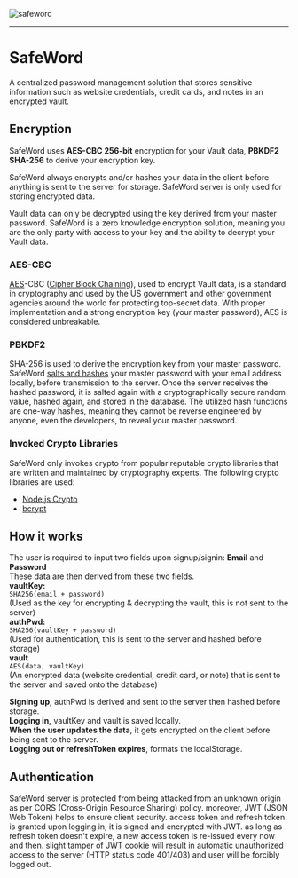 ![safeword](https://user-images.githubusercontent.com/28957075/171274341-c551c9d1-13d4-4e6c-8900-0c46b59902cd.png)

---

# SafeWord
A centralized password management solution that stores sensitive information such as website credentials, credit cards, and notes in an encrypted vault.

## Encryption
SafeWord uses **AES-CBC 256-bit** encryption for your Vault data, **PBKDF2 SHA-256** to derive your encryption key.

SafeWord always encrypts and/or hashes your data in the client before anything is sent to the server for storage. SafeWord server is only used for storing encrypted data.

Vault data can only be decrypted using the key derived from your master password. SafeWord is a zero knowledge encryption solution, meaning you are the only party with access to your key and the ability to decrypt your Vault data.

### AES-CBC
[AES](https://en.wikipedia.org/wiki/Advanced_Encryption_Standard)-CBC ([Cipher Block Chaining](https://en.wikipedia.org/wiki/Block_cipher_mode_of_operation#Cipher_block_chaining_(CBC))), used to encrypt Vault data, is a standard in cryptography and used by the US government and other government agencies around the world for protecting top-secret data. With proper implementation and a strong encryption key (your master password), AES is considered unbreakable.

### PBKDF2
SHA-256 is used to derive the encryption key from your master password. SafeWord [salts and hashes](https://www.okta.com/blog/2019/03/what-are-salted-passwords-and-password-hashing/) your master password with your email address locally, before transmission to the server. Once the server receives the hashed password, it is salted again with a cryptographically secure random value, hashed again, and stored in the database. The utilized hash functions are one-way hashes, meaning they cannot be reverse engineered by anyone, even the developers, to reveal your master password.

### Invoked Crypto Libraries
SafeWord only invokes crypto from popular reputable crypto libraries that are written and maintained by cryptography experts. The following crypto libraries are used:
* [Node.js Crypto](https://nodejs.org/api/crypto.html)
* [bcrypt](https://www.npmjs.com/package/bcrypt)

## How it works
The user is required to input two fields upon signup/signin: **Email** and **Password**  
These data are then derived from these two fields.  
**vaultKey:**  
`SHA256(email + password)`  
(Used as the key for encrypting & decrypting the vault, this is not sent to the server)  
**authPwd:**  
`SHA256(vaultKey + password)`  
(Used for authentication, this is sent to the server and hashed before storage)  
**vault**  
`AES(data, vaultKey)`  
(An encrypted data (website credential, credit card, or note) that is sent to the server and saved onto the database)


**Signing up,** authPwd is derived and sent to the server then hashed before storage.  
**Logging in,** vaultKey and vault is saved locally.  
**When the user updates the data**, it gets encrypted on the client before being sent to the server.  
**Logging out or refreshToken expires**, formats the localStorage.

## Authentication
SafeWord server is protected from being attacked from an unknown origin as per CORS (Cross-Origin Resource Sharing) policy. moreover, JWT (JSON Web Token) helps to ensure client security. access token and refresh token is granted upon logging in, it is signed and encrypted with JWT. as long as refresh token doesn't expire, a new access token is re-issued every now and then. slight tamper of JWT cookie will result in automatic unauthorized access to the server (HTTP status code 401/403) and user will be forcibly logged out.